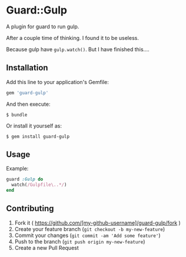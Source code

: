# Guard::Gulp

A plugin for guard to run gulp.

After a couple time of thinking. I found it to be useless.

Because gulp have `gulp.watch()`. But I have finished this....

## Installation

Add this line to your application's Gemfile:

```ruby
gem 'guard-gulp'
```

And then execute:

    $ bundle

Or install it yourself as:

    $ gem install guard-gulp

## Usage

Example:

```ruby
guard :Gulp do
  watch(/Gulpfile\..*/)
end
```

## Contributing

1. Fork it ( https://github.com/[my-github-username]/guard-gulp/fork )
2. Create your feature branch (`git checkout -b my-new-feature`)
3. Commit your changes (`git commit -am 'Add some feature'`)
4. Push to the branch (`git push origin my-new-feature`)
5. Create a new Pull Request
